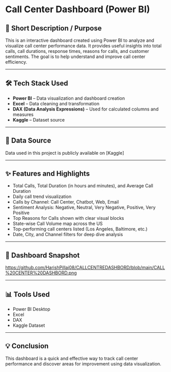 # Call Center Dashboard (Power BI)

## 📌 Short Description / Purpose
This is an interactive dashboard created using Power BI to analyze and visualize call center performance data. It provides useful insights into total calls, call durations, response times, reasons for calls, and customer sentiments. The goal is to help understand and improve call center efficiency.

---

## 🛠️ Tech Stack Used
- **Power BI** – Data visualization and dashboard creation  
- **Excel** – Data cleaning and transformation  
- **DAX (Data Analysis Expressions)** – Used for calculated columns and measures  
- **Kaggle** – Dataset source  

---

## 📂 Data Source
Data used in this project is publicly available on [Kaggle]

---

## ✨ Features and Highlights
- Total Calls, Total Duration (in hours and minutes), and Average Call Duration  
- Daily call trend visualization  
- Calls by Channel: Call Center, Chatbot, Web, Email  
- Sentiment Analysis: Negative, Neutral, Very Negative, Positive, Very Positive  
- Top Reasons for Calls shown with clear visual blocks  
- State-wise Call Volume map across the US  
- Top-performing call centers listed (Los Angeles, Baltimore, etc.)  
- Date, City, and Channel filters for deep dive analysis  

---

## 📸 Dashboard Snapshot
https://github.com/HarishPillai08/CALLCENTREDASHBORD/blob/main/CALL%20CENTER%20DASHBORD.png

---

## 📊 Tools Used
- Power BI Desktop  
- Excel  
- DAX  
- Kaggle Dataset  

---

## 💡 Conclusion
This dashboard is a quick and effective way to track call center performance and discover areas for improvement using data visualization.

